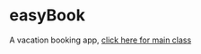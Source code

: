 # easyBook

A vacation booking app, [click here for main class](Czerwik_Syed_project/build/classes/EasyBook/EasyBook.class)
